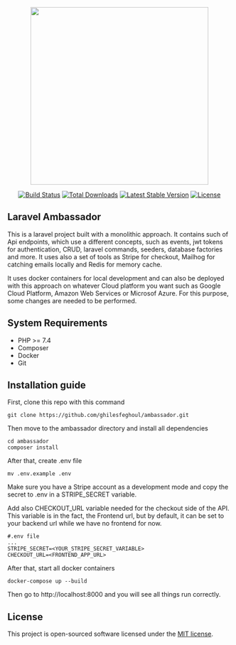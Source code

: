 <p align="center"><a href="https://laravel.com" target="_blank"><img src="https://raw.githubusercontent.com/laravel/art/master/logo-lockup/5%20SVG/2%20CMYK/1%20Full%20Color/laravel-logolockup-cmyk-red.svg" width="400"></a></p>

<p align="center">
<a href="https://travis-ci.org/laravel/framework"><img src="https://travis-ci.org/laravel/framework.svg" alt="Build Status"></a>
<a href="https://packagist.org/packages/laravel/framework"><img src="https://img.shields.io/packagist/dt/laravel/framework" alt="Total Downloads"></a>
<a href="https://packagist.org/packages/laravel/framework"><img src="https://img.shields.io/packagist/v/laravel/framework" alt="Latest Stable Version"></a>
<a href="https://packagist.org/packages/laravel/framework"><img src="https://img.shields.io/packagist/l/laravel/framework" alt="License"></a>
</p>

## Laravel Ambassador

This is a laravel project built with a monolithic approach. It contains such of Api endpoints, which use a different concepts, such as events, jwt tokens for authentication, CRUD, laravel commands, seeders, database factories and more. It uses also a set of tools as Stripe for checkout, Mailhog for catching emails locally and Redis for memory cache. 

It uses docker containers for local development and can also be deployed with this approach on whatever Cloud platform you want such as Google Cloud Platform, Amazon Web Services or Microsof Azure. For this purpose, some changes are needed to be performed.

## System Requirements

- PHP >= 7.4
- Composer
- Docker
- Git

## Installation guide

First, clone this repo with this command
    
    git clone https://github.com/ghilesfeghoul/ambassador.git

Then move to the ambassador directory and install all dependencies

    cd ambassador
    composer install

After that, create .env file

    mv .env.example .env

Make sure you have a Stripe account as a development mode and copy the secret to .env in a STRIPE_SECRET variable. 

Add also CHECKOUT_URL variable needed for the checkout side of the API. This variable is in the fact, the Frontend url, but by default, it can be set to your backend url while we have no frontend for now. 

    #.env file
    ...
    STRIPE_SECRET=<YOUR_STRIPE_SECRET_VARIABLE>
    CHECKOUT_URL=<FRONTEND_APP_URL>

After that, start all docker containers

    docker-compose up --build

Then go to http://localhost:8000 and you will see all things run correctly.

## License

This project is open-sourced software licensed under the [MIT license](https://opensource.org/licenses/MIT).
